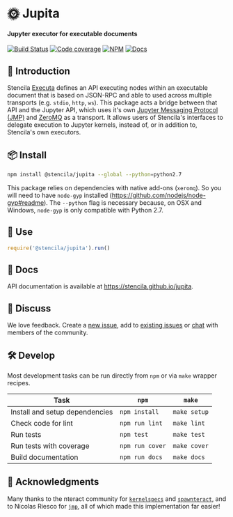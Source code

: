 # 🌞 Jupita

#### Jupyter executor for executable documents

[![Build Status](https://dev.azure.com/stencila/stencila/_apis/build/status/stencila.jupita?branchName=master)](https://dev.azure.com/stencila/stencila/_build/latest?definitionId=6&branchName=master)
[![Code coverage](https://codecov.io/gh/stencila/jupita/branch/master/graph/badge.svg)](https://codecov.io/gh/stencila/jupita)
[![NPM](http://img.shields.io/npm/v/@stencila/jupita.svg?style=flat)](https://www.npmjs.com/package/@stencila/jupita)
[![Docs](https://img.shields.io/badge/docs-latest-blue.svg)](https://stencila.github.io/jupita/)

## 👋 Introduction

Stencila [Executa](https://github.com/stencila/executor) defines an API executing nodes within an executable document that is based on JSON-RPC and able to used across multiple transports (e.g. `stdio`, `http`, `ws`). This package acts a bridge between that API and the Jupyter API, which uses it's own [Jupyter Messaging Protocol (JMP)](http://jupyter-client.readthedocs.io/en/stable/messaging.html) and [ZeroMQ](http://zeromq.org/) as a transport. It allows users of Stencila's interfaces to delegate execution to Jupyter kernels, instead of, or in addition to, Stencila's own executors.

## 📦 Install

```bash
npm install @stencila/jupita --global --python=python2.7
```

This package relies on dependencies with native add-ons (`xeromq`). So you will need to have `node-gyp` installed (https://github.com/nodejs/node-gyp#readme). The `--python` flag is necessary because, on OSX and Windows, `node-gyp` is only compatible with Python 2.7.

## 🚀 Use

```js
require('@stencila/jupita').run()
```

## 📖 Docs

API documentation is available at https://stencila.github.io/jupita.

## 💬 Discuss

We love feedback. Create a [new issue](https://github.com/stencila/jupita/issues/new), add to [existing issues](https://github.com/stencila/jupita/issues) or [chat](https://gitter.im/stencila/stencila) with members of the community.

## 🛠️ Develop

Most development tasks can be run directly from `npm` or via `make` wrapper recipes.

| Task                           | `npm`           | `make`       |
| ------------------------------ | --------------- | ------------ |
| Install and setup dependencies | `npm install`   | `make setup` |
| Check code for lint            | `npm run lint`  | `make lint`  |
| Run tests                      | `npm test`      | `make test`  |
| Run tests with coverage        | `npm run cover` | `make cover` |
| Build documentation            | `npm run docs`  | `make docs`  |

## 🙏 Acknowledgments

Many thanks to the nteract community for [`kernelspecs`](https://github.com/nteract/kernelspecs) and
[`spawnteract`](https://github.com/nteract/spawnteract), and to Nicolas Riesco for [`jmp`](https://github.com/n-riesco/jmp),
all of which made this implementation far easier!
